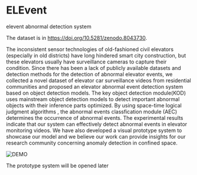 # ELEvent
elevent abnormal detection system

The dataset is in https://doi.org/10.5281/zenodo.8043730.

The inconsistent sensor technologies of old-fashioned civil elevators (especially in old districts) have long hindered smart city construction, but these elevators usually have surveillance cameras to capture their condition. Since there has been a lack of publicly available datasets and detection methods for the detection of abnormal elevator events, we collected a novel dataset of elevator car surveillance videos from residential communities and proposed an elevator abnormal event detection system based on object detection models. The key object detection module(KOD) uses mainstream object detection models to detect important abnormal objects with their inference parts optimized. By using space-time logical judgment algorithms , the abnormal events classfication module (AEC) determines the occurrence of abnormal events. The experimental results indicate that our system can effectively detect abnormal events in elevator monitoring videos. We have also developed a visual prototype system to showcase our model and we believe our work can provide insights for our research community concerning anomaly detection in confined space. 


![DEMO](https://github.com/yanxingyu-yidayu/ELEvent/assets/43577710/fabb241e-4015-4c33-81df-86613c702f21)

The prototype system will be opened later
